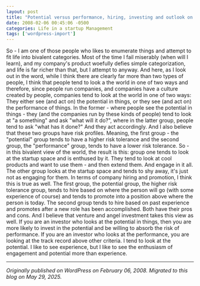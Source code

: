 ```yaml
---
layout: post
title: "Potential versus performance, hiring, investing and outlook on life"
date: 2008-02-06 00:45:06 -0500
categories: Life in a startup Management
tags: ['wordpress-import']
---
```


So - I am one of those people who likes to enumerate things and attempt to fit life into bivalent categories. Most of the time I fail miserably (when will I learn), and my company's product woefully defies simple categorization, and life is far richer than that, but I attempt to anyway. And here, as I look out in the word, while I think there are clearly far more than two types of people, I think that people tend to look a the world in one of two ways and therefore, since people run companies, and companies have a culture created by people, companies tend to look at the world in one of two ways: They either see (and act on) the potential in things, or they see (and act on) the performance of things. In the former - where people see the potential in things - they (and the companies run by these kinds of people) tend to look at "a something" and ask "what will it do?", where in the latter group, people tend to ask "what has it done?" And they act accordingly. And I also believe that these two groups have risk profiles. Meaning, the first group - the "potential" group tends to have a higher risk tolerance and the second group, the "performance" group, tends to have a lower risk tolerance. So - in this bivalent view of the world, the result is this: group one tends to look at the startup space and is enthused by it. They tend to look at cool products and want to use them - and then extend them. And engage in it all. The other group looks at the startup space and tends to shy away, it's just not as engaging for them. In terms of company hiring and promotion, I think this is true as well. The first group, the potential group, the higher risk tolerance group, tends to hire based on where the person will go (with some experience of course) and tends to promote into a position above where the person is today. The second group tends to hire based on past experience and promotes after a new role has been accomplished. Both have their pros and cons. And I believe that venture and angel investment takes this view as well. If you are an investor who looks at the potential in things, then you are more likely to invest in the potential and be willing to absorb the risk of performance. If you are an investor who looks at the performance, you are looking at the track record above other criteria. I tend to look at the potential. I like to see experience, but I like to see the enthusiasm of engagement and potential more than experience.

---

*Originally published on WordPress on February 06, 2008. Migrated to this blog on May 29, 2025.*
